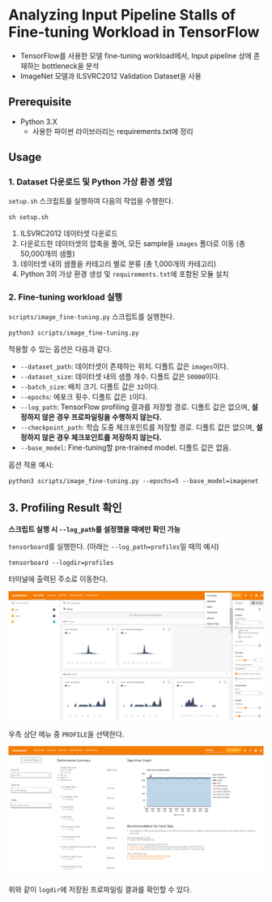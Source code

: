 # Analyzing Input Pipeline Stalls of Fine-tuning Workload in TensorFlow
* TensorFlow를 사용한 모델 fine-tuning workload에서, Input pipeline 상에 존재하는 bottleneck을 분석
* ImageNet 모델과 ILSVRC2012 Validation Dataset을 사용

## Prerequisite
* Python 3.X
  * 사용한 파이썬 라이브러리는 requirements.txt에 정리

## Usage
### 1. Dataset 다운로드 및 Python 가상 환경 셋업
`setup.sh` 스크립트를 실행하여 다음의 작업을 수행한다.

```shell
sh setup.sh
```

1. ILSVRC2012 데이터셋 다운로드
2. 다운로드한 데이터셋의 압축을 풀어, 모든 sample을 `images` 폴더로 이동 (총 50,000개의 샘플)
3. 데이터셋 내의 샘플을 카테고리 별로 분류 (총 1,000개의 카테고리)
4. Python 3의 가상 환경 생성 및 `requirements.txt`에 포함된 모듈 설치

### 2. Fine-tuning workload 실행
`scripts/image_fine-tuning.py` 스크립트를 실행한다.

```shell
python3 scripts/image_fine-tuning.py
```

적용할 수 있는 옵션은 다음과 같다.
* `--dataset_path`: 데이터셋이 존재하는 위치. 디폴트 값은 `images`이다.
* `--dataset_size`: 데이터셋 내의 샘플 개수. 디폴트 값은 `50000`이다.
* `--batch_size`: 배치 크기. 디폴트 값은 `32`이다.
* `--epochs`: 에포크 횟수. 디폴트 값은 `1`이다.
* `--log_path`: TensorFlow profiling 결과를 저장할 경로. 디폴트 값은 없으며, **설정하지 않은 경우 프로파일링을 수행하지 않는다.**
* `--checkpoint_path`: 학습 도중 체크포인트를 저장할 경로. 디폴트 값은 없으며, **설정하지 않은 경우 체크포인트를 저장하지 않는다.**
* `--base_model`: Fine-tuning할 pre-trained model. 디폴트 값은 없음.

옵션 적용 예시:
```shell
python3 scripts/image_fine-tuning.py --epochs=5 --base_model=imagenet
```

## 3. Profiling Result 확인
**스크립트 실행 시 `--log_path`를 설정했을 때에만 확인 가능**  

`tensorboard`를 실행한다. (아래는 `--log_path=profiles`일  때의 예시)
```shell
tensorboard --logdir=profiles
```

터미널에 출력된 주소로 이동한다.

![screenshot_tensorboard-main](tensorboard_main.png)

우측 상단 메뉴 중 `PROFILE`을 선택한다.

![screenshot_tensorboard-profile](tensorboard_profile.png)

위와 같이 `logdir`에 저장된 프로파일링 결과를 확인할 수 있다.

